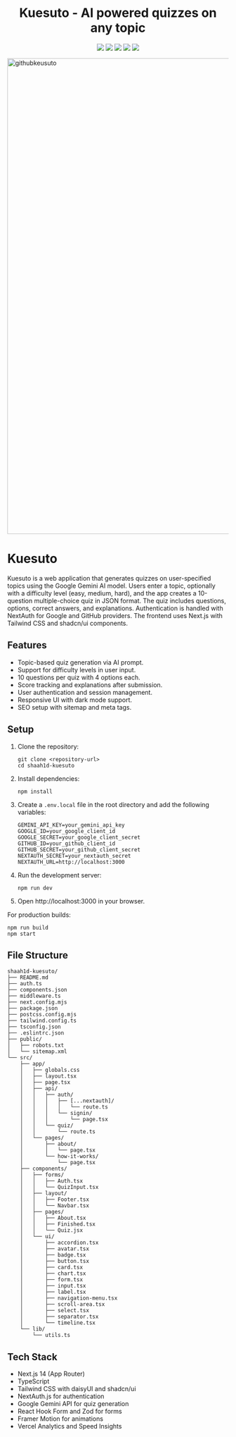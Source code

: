 <h1 align="center">Kuesuto - AI powered quizzes on any topic</h1>

<p align="center">


<img src ="https://img.shields.io/badge/React-61DAFB.svg?style=for-the-badge&logo=React&logoColor=black">
<img src ="https://img.shields.io/badge/TypeScript-3178C6.svg?style=for-the-badge&logo=TypeScript&logoColor=white">
<img src ="https://img.shields.io/badge/Tailwind%20CSS-06B6D4.svg?style=for-the-badge&logo=Tailwind-CSS&logoColor=white">
<img src="https://img.shields.io/badge/Gemini%202.5-4285F4.svg?style=for-the-badge&logo=google&logoColor=white">
<img src ="https://img.shields.io/badge/Vercel-000000.svg?style=for-the-badge&logo=Vercel&logoColor=white">

</p>


[<img width="1920" height="1080" alt="githubkeusuto" src="https://github.com/user-attachments/assets/5101a8be-5242-48ff-80ca-69ccf1c962e6" />](https://kuesuto.vercel.app)

# Kuesuto

Kuesuto is a web application that generates quizzes on user-specified topics using the Google Gemini AI model. Users enter a topic, optionally with a difficulty level (easy, medium, hard), and the app creates a 10-question multiple-choice quiz in JSON format. The quiz includes questions, options, correct answers, and explanations. Authentication is handled with NextAuth for Google and GitHub providers. The frontend uses Next.js with Tailwind CSS and shadcn/ui components.

## Features

- Topic-based quiz generation via AI prompt.
- Support for difficulty levels in user input.
- 10 questions per quiz with 4 options each.
- Score tracking and explanations after submission.
- User authentication and session management.
- Responsive UI with dark mode support.
- SEO setup with sitemap and meta tags.

## Setup

1. Clone the repository:
   ```
   git clone <repository-url>
   cd shaah1d-kuesuto
   ```

2. Install dependencies:
   ```
   npm install
   ```

3. Create a `.env.local` file in the root directory and add the following variables:
   ```
   GEMINI_API_KEY=your_gemini_api_key
   GOOGLE_ID=your_google_client_id
   GOOGLE_SECRET=your_google_client_secret
   GITHUB_ID=your_github_client_id
   GITHUB_SECRET=your_github_client_secret
   NEXTAUTH_SECRET=your_nextauth_secret
   NEXTAUTH_URL=http://localhost:3000
   ```

4. Run the development server:
   ```
   npm run dev
   ```

5. Open http://localhost:3000 in your browser.

For production builds:
```
npm run build
npm start
```

## File Structure

```
shaah1d-kuesuto/
├── README.md
├── auth.ts
├── components.json
├── middleware.ts
├── next.config.mjs
├── package.json
├── postcss.config.mjs
├── tailwind.config.ts
├── tsconfig.json
├── .eslintrc.json
├── public/
│   ├── robots.txt
│   └── sitemap.xml
└── src/
    ├── app/
    │   ├── globals.css
    │   ├── layout.tsx
    │   ├── page.tsx
    │   ├── api/
    │   │   ├── auth/
    │   │   │   ├── [...nextauth]/
    │   │   │   │   └── route.ts
    │   │   │   └── signin/
    │   │   │       └── page.tsx
    │   │   └── quiz/
    │   │       └── route.ts
    │   └── pages/
    │       ├── about/
    │       │   └── page.tsx
    │       └── how-it-works/
    │           └── page.tsx
    ├── components/
    │   ├── forms/
    │   │   ├── Auth.tsx
    │   │   └── QuizInput.tsx
    │   ├── layout/
    │   │   ├── Footer.tsx
    │   │   └── Navbar.tsx
    │   ├── pages/
    │   │   ├── About.tsx
    │   │   ├── Finished.tsx
    │   │   └── Quiz.jsx
    │   └── ui/
    │       ├── accordion.tsx
    │       ├── avatar.tsx
    │       ├── badge.tsx
    │       ├── button.tsx
    │       ├── card.tsx
    │       ├── chart.tsx
    │       ├── form.tsx
    │       ├── input.tsx
    │       ├── label.tsx
    │       ├── navigation-menu.tsx
    │       ├── scroll-area.tsx
    │       ├── select.tsx
    │       ├── separator.tsx
    │       └── timeline.tsx
    └── lib/
        └── utils.ts
```

## Tech Stack

- Next.js 14 (App Router)
- TypeScript
- Tailwind CSS with daisyUI and shadcn/ui
- NextAuth.js for authentication
- Google Gemini API for quiz generation
- React Hook Form and Zod for forms
- Framer Motion for animations
- Vercel Analytics and Speed Insights
